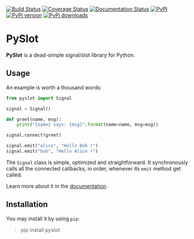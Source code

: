 [![Build Status](https://travis-ci.org/ereOn/pyslot.svg?branch=master)](https://travis-ci.org/ereOn/pyslot)
[![Coverage Status](https://coveralls.io/repos/ereOn/pyslot/badge.svg?branch=master&service=github)](https://coveralls.io/github/ereOn/pyslot?branch=master)
[![Documentation Status](https://readthedocs.org/projects/pyslot/badge/?version=latest)](http://pyslot.readthedocs.org/en/latest/?badge=latest)
[![PyPI](https://img.shields.io/pypi/pyversions/pyslot.svg)](https://pypi.python.org/pypi/pyslot/1.0.0)
[![PyPi version](https://img.shields.io/pypi/v/pyslot.svg)](https://pypi.python.org/pypi/pyslot/1.0.0)
[![PyPi downloads](https://img.shields.io/pypi/dm/pyslot.svg)](https://pypi.python.org/pypi/pyslot/1.0.0)

# PySlot

**PySlot** is a dead-simple signal/slot library for Python.

## Usage

An example is worth a thousand words:

```python
from pyslot import Signal

signal = Signal()

def greet(name, msg):
    print("{name} says: {msg}".format(name=name, msg=msg))

signal.connect(greet)

signal.emit("alice", "Hello Bob !")
signal.emit("bob", "Hello Alice !")
```

The `Signal` class is simple, optimized and straightforward. It synchronously
calls all the connected callbacks, in order, whenever its `emit` method get
called.

Learn more about it in the
[documentation](https://readthedocs.org/projects/pyslot/badge/?version=latest).

## Installation

You may install it by using `pip`:

> pip install pyslot
